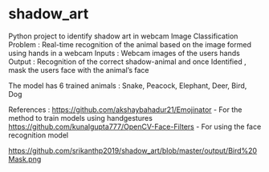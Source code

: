 # shadow_art

Python project to identify shadow art in webcam
Image Classification Problem :
Real-time recognition of the animal based on the image formed using hands in a webcam
Inputs : Webcam images of the users hands
Output : Recognition of the correct shadow-animal and once Identified , mask the users face with the animal’s face

The model has 6 trained animals : Snake, Peacock, Elephant, Deer, Bird, Dog


References :
https://github.com/akshaybahadur21/Emojinator - For the method to train models using handgestures
https://github.com/kunalgupta777/OpenCV-Face-Filters - For using the face recognition model

https://github.com/srikanthp2019/shadow_art/blob/master/output/Bird%20Mask.png

